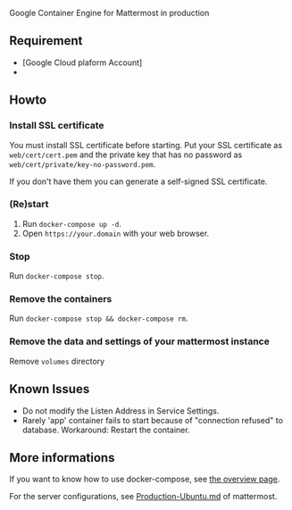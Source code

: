Google Container Engine for Mattermost in production

## Requirement

* [Google Cloud plaform Account]
* 

## Howto

### Install SSL certificate

You must install SSL certificate before starting. Put your SSL certificate as
`web/cert/cert.pem` and the private key that has no password as
`web/cert/private/key-no-password.pem`.

If you don't have them you can generate a self-signed SSL certificate.

### (Re)start

1. Run `docker-compose up -d`.
2. Open `https://your.domain` with your web browser.

### Stop

Run `docker-compose stop`.

### Remove the containers

Run `docker-compose stop && docker-compose rm`.

### Remove the data and settings of your mattermost instance

Remove `volumes` directory

## Known Issues

* Do not modify the Listen Address in Service Settings.
* Rarely 'app' container fails to start because of "connection refused" to
  database. Workaround: Restart the container.

## More informations

If you want to know how to use docker-compose, see [the overview
page](https://docs.docker.com/compose).

For the server configurations, see [Production-Ubuntu.md] of mattermost.

[docker]: http://docs.docker.com/engine/installation/
[docker-compose]: https://docs.docker.com/compose/install/
[Production-Ubuntu.md]: https://github.com/mattermost/platform/blob/master/doc/install/Production-Ubuntu.md
